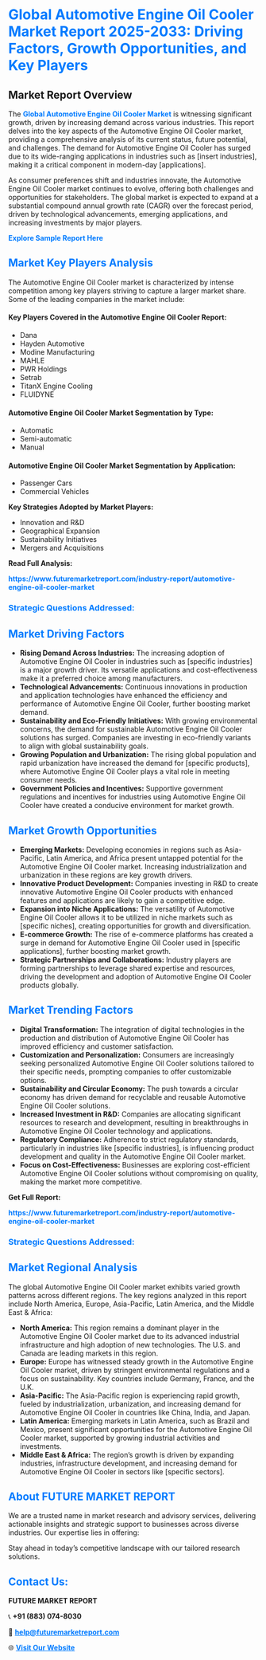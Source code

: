 <h1 style="color: #007BFF;">Global Automotive Engine Oil Cooler Market Report 2025-2033: Driving Factors, Growth Opportunities, and Key Players</h1>

<section id="overview">
<h2>Market Report Overview</h2>
<p>The <a href="https://www.futuremarketreport.com/industry-report/automotive-engine-oil-cooler-market" style="color: #007BFF; text-decoration: none;"><strong>Global Automotive Engine Oil Cooler Market</strong></a> is witnessing significant growth, driven by increasing demand across various industries. This report delves into the key aspects of the Automotive Engine Oil Cooler market, providing a comprehensive analysis of its current status, future potential, and challenges. The demand for Automotive Engine Oil Cooler has surged due to its wide-ranging applications in industries such as [insert industries], making it a critical component in modern-day [applications].</p>
<p>As consumer preferences shift and industries innovate, the Automotive Engine Oil Cooler market continues to evolve, offering both challenges and opportunities for stakeholders. The global market is expected to expand at a substantial compound annual growth rate (CAGR) over the forecast period, driven by technological advancements, emerging applications, and increasing investments by major players.</p>
</section>

<section id="overview">
<p><a href="https://www.futuremarketreport.com/request-sample/reportId=56206" style="color: #007BFF; text-decoration: none;"><strong>Explore Sample Report Here</strong></a></p>
</section>

<section id="key-players">
<h2 style="color: #007BFF;">Market Key Players Analysis</h2>
<p>The Automotive Engine Oil Cooler market is characterized by intense competition among key players striving to capture a larger market share. Some of the leading companies in the market include:</p>
<h4>Key Players Covered in the Automotive Engine Oil Cooler Report:</h4>
<ul><li>Dana</li><li>Hayden Automotive</li><li>Modine Manufacturing</li><li>MAHLE</li><li>PWR Holdings</li><li>Setrab</li><li>TitanX Engine Cooling</li><li>FLUIDYNE</li></ul>
<h4>Automotive Engine Oil Cooler Market Segmentation by Type:</h4>
<ul><li>Automatic</li><li>Semi-automatic</li><li>Manual</li></ul>

<h4>Automotive Engine Oil Cooler Market Segmentation by Application:</h4>
<ul><li>Passenger Cars</li><li>Commercial Vehicles</li></ul>
<p><strong>Key Strategies Adopted by Market Players:</strong></p>
<ul>
<li>Innovation and R&D</li>
<li>Geographical Expansion</li>
<li>Sustainability Initiatives</li>
<li>Mergers and Acquisitions</li>
</ul>
</section>

<section>
<p><strong>Read Full Analysis: </strong></p><a href="https://www.futuremarketreport.com/industry-report/automotive-engine-oil-cooler-market" style="color: #007BFF; text-decoration: none;"><strong>https://www.futuremarketreport.com/industry-report/automotive-engine-oil-cooler-market</strong></a>
<h3 style="color: #007BFF;">Strategic Questions Addressed:</h3>
</section>

<section id="driving-factors">
<h2 style="color: #007BFF;">Market Driving Factors</h2>
<ul>
<li><strong>Rising Demand Across Industries:</strong> The increasing adoption of Automotive Engine Oil Cooler in industries such as [specific industries] is a major growth driver. Its versatile applications and cost-effectiveness make it a preferred choice among manufacturers.</li>
<li><strong>Technological Advancements:</strong> Continuous innovations in production and application technologies have enhanced the efficiency and performance of Automotive Engine Oil Cooler, further boosting market demand.</li>
<li><strong>Sustainability and Eco-Friendly Initiatives:</strong> With growing environmental concerns, the demand for sustainable Automotive Engine Oil Cooler solutions has surged. Companies are investing in eco-friendly variants to align with global sustainability goals.</li>
<li><strong>Growing Population and Urbanization:</strong> The rising global population and rapid urbanization have increased the demand for [specific products], where Automotive Engine Oil Cooler plays a vital role in meeting consumer needs.</li>
<li><strong>Government Policies and Incentives:</strong> Supportive government regulations and incentives for industries using Automotive Engine Oil Cooler have created a conducive environment for market growth.</li>
</ul>
</section>

<section id="growth-opportunities">
<h2 style="color: #007BFF;">Market Growth Opportunities</h2>
<ul>
<li><strong>Emerging Markets:</strong> Developing economies in regions such as Asia-Pacific, Latin America, and Africa present untapped potential for the Automotive Engine Oil Cooler market. Increasing industrialization and urbanization in these regions are key growth drivers.</li>
<li><strong>Innovative Product Development:</strong> Companies investing in R&D to create innovative Automotive Engine Oil Cooler products with enhanced features and applications are likely to gain a competitive edge.</li>
<li><strong>Expansion into Niche Applications:</strong> The versatility of Automotive Engine Oil Cooler allows it to be utilized in niche markets such as [specific niches], creating opportunities for growth and diversification.</li>
<li><strong>E-commerce Growth:</strong> The rise of e-commerce platforms has created a surge in demand for Automotive Engine Oil Cooler used in [specific applications], further boosting market growth.</li>
<li><strong>Strategic Partnerships and Collaborations:</strong> Industry players are forming partnerships to leverage shared expertise and resources, driving the development and adoption of Automotive Engine Oil Cooler products globally.</li>
</ul>
</section>

<section id="trending-factors">
<h2 style="color: #007BFF;">Market Trending Factors</h2>
<ul>
<li><strong>Digital Transformation:</strong> The integration of digital technologies in the production and distribution of Automotive Engine Oil Cooler has improved efficiency and customer satisfaction.</li>
<li><strong>Customization and Personalization:</strong> Consumers are increasingly seeking personalized Automotive Engine Oil Cooler solutions tailored to their specific needs, prompting companies to offer customizable options.</li>
<li><strong>Sustainability and Circular Economy:</strong> The push towards a circular economy has driven demand for recyclable and reusable Automotive Engine Oil Cooler solutions.</li>
<li><strong>Increased Investment in R&D:</strong> Companies are allocating significant resources to research and development, resulting in breakthroughs in Automotive Engine Oil Cooler technology and applications.</li>
<li><strong>Regulatory Compliance:</strong> Adherence to strict regulatory standards, particularly in industries like [specific industries], is influencing product development and quality in the Automotive Engine Oil Cooler market.</li>
<li><strong>Focus on Cost-Effectiveness:</strong> Businesses are exploring cost-efficient Automotive Engine Oil Cooler solutions without compromising on quality, making the market more competitive.</li>
</ul>
</section>

<section>
<p><strong>Get Full Report: </strong></p><a href="https://www.futuremarketreport.com/industry-report/automotive-engine-oil-cooler-market" style="color: #007BFF; text-decoration: none;"><strong>https://www.futuremarketreport.com/industry-report/automotive-engine-oil-cooler-market</strong></a>
<h3 style="color: #007BFF;">Strategic Questions Addressed:</h3>
</section>


<section id="regional-analysis">
<h2 style="color: #007BFF;">Market Regional Analysis</h2>
<p>The global Automotive Engine Oil Cooler market exhibits varied growth patterns across different regions. The key regions analyzed in this report include North America, Europe, Asia-Pacific, Latin America, and the Middle East & Africa:</p>
<ul>
<li><strong>North America:</strong> This region remains a dominant player in the Automotive Engine Oil Cooler market due to its advanced industrial infrastructure and high adoption of new technologies. The U.S. and Canada are leading markets in this region.</li>
<li><strong>Europe:</strong> Europe has witnessed steady growth in the Automotive Engine Oil Cooler market, driven by stringent environmental regulations and a focus on sustainability. Key countries include Germany, France, and the U.K.</li>
<li><strong>Asia-Pacific:</strong> The Asia-Pacific region is experiencing rapid growth, fueled by industrialization, urbanization, and increasing demand for Automotive Engine Oil Cooler in countries like China, India, and Japan.</li>
<li><strong>Latin America:</strong> Emerging markets in Latin America, such as Brazil and Mexico, present significant opportunities for the Automotive Engine Oil Cooler market, supported by growing industrial activities and investments.</li>
<li><strong>Middle East & Africa:</strong> The region’s growth is driven by expanding industries, infrastructure development, and increasing demand for Automotive Engine Oil Cooler in sectors like [specific sectors].</li>
</ul>
</section>

<footer>
<h2 style="color: #007BFF;">About FUTURE MARKET REPORT</h2>
<p>We are a trusted name in market research and advisory services, delivering actionable insights and strategic support to businesses across diverse industries. Our expertise lies in offering:</p>

<p>Stay ahead in today’s competitive landscape with our tailored research solutions.</p>

<h2 style="color: #007BFF;">Contact Us:</h2>
<p><strong>FUTURE MARKET REPORT</strong></p>
<p>📞 <strong>+91 (883) 074-8030</strong></p>
<p>📧 <strong><a href="mailto:help@futuremarketreport.com" style="color: #007BFF;">help@futuremarketreport.com</a></strong></p>
<p>🌐 <strong><a href="https://www.futuremarketreport.com/" style="color: #007BFF;">Visit Our Website</a></strong></p>
</footer>
